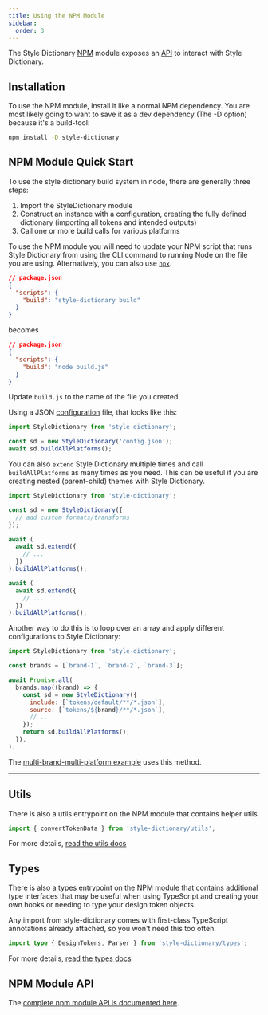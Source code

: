 ```yaml
---
title: Using the NPM Module
sidebar:
  order: 3
---
```


The Style Dictionary [NPM](https://www.npmjs.com/) module exposes an [API](/reference/api) to interact with Style Dictionary.

## Installation

To use the NPM module, install it like a normal NPM dependency. You are most likely going to want to save it as a dev dependency (The -D option) because it's a build-tool:

```bash
npm install -D style-dictionary
```

## NPM Module Quick Start

To use the style dictionary build system in node, there are generally three steps:

1. Import the StyleDictionary module
2. Construct an instance with a configuration, creating the fully defined dictionary (importing all tokens and intended outputs)
3. Call one or more build calls for various platforms

To use the NPM module you will need to update your NPM script that runs Style Dictionary from using the CLI command to running Node on the file you are using.
Alternatively, you can also use [`npx`](https://docs.npmjs.com/cli/v8/commands/npm-exec).

```json
// package.json
{
  "scripts": {
    "build": "style-dictionary build"
  }
}
```

becomes

```json
// package.json
{
  "scripts": {
    "build": "node build.js"
  }
}
```

Update `build.js` to the name of the file you created.

Using a JSON [configuration](/reference/config) file, that looks like this:

```javascript title="build-tokens.js"
import StyleDictionary from 'style-dictionary';

const sd = new StyleDictionary('config.json');
await sd.buildAllPlatforms();
```

You can also `extend` Style Dictionary multiple times and call `buildAllPlatforms` as many times as you need. This can be useful if you are creating nested (parent-child) themes with Style Dictionary.

```javascript
import StyleDictionary from 'style-dictionary';

const sd = new StyleDictionary({
  // add custom formats/transforms
});

await (
  await sd.extend({
    // ...
  })
).buildAllPlatforms();

await (
  await sd.extend({
    // ...
  })
).buildAllPlatforms();
```

Another way to do this is to loop over an array and apply different configurations to Style Dictionary:

```javascript
import StyleDictionary from 'style-dictionary';

const brands = [`brand-1`, `brand-2`, `brand-3`];

await Promise.all(
  brands.map((brand) => {
    const sd = new StyleDictionary({
      include: [`tokens/default/**/*.json`],
      source: [`tokens/${brand}/**/*.json`],
      // ...
    });
    return sd.buildAllPlatforms();
  }),
);
```

The [multi-brand-multi-platform example](https://github.com/amzn/style-dictionary/tree/main/examples/advanced/multi-brand-multi-platform) uses this method.

---

## Utils

There is also a utils entrypoint on the NPM module that contains helper utils.

```js title="import-utils.js"
import { convertTokenData } from 'style-dictionary/utils';
```

For more details, [read the utils docs](/reference/utils)

## Types

There is also a types entrypoint on the NPM module that contains additional type interfaces
that may be useful when using TypeScript and creating your own hooks or needing to type your design token objects.

Any import from style-dictionary comes with first-class TypeScript annotations already attached, so you won't need this too often.

```ts title="import-types.ts"
import type { DesignTokens, Parser } from 'style-dictionary/types';
```

For more details, [read the types docs](/reference/types)

## NPM Module API

The [complete npm module API is documented here](/reference/api).
